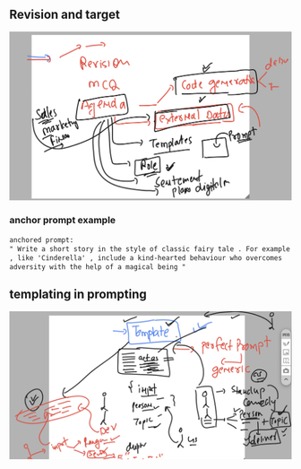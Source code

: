 ## Revision and target 

<img src="rev1.png">

### anchor prompt example 

```
anchored prompt: 
" Write a short story in the style of classic fairy tale . For example , like 'Cinderella' , include a kind-hearted behaviour who overcomes adversity with the help of a magical being "

```

## templating in prompting 

<img src="temp1.png">

